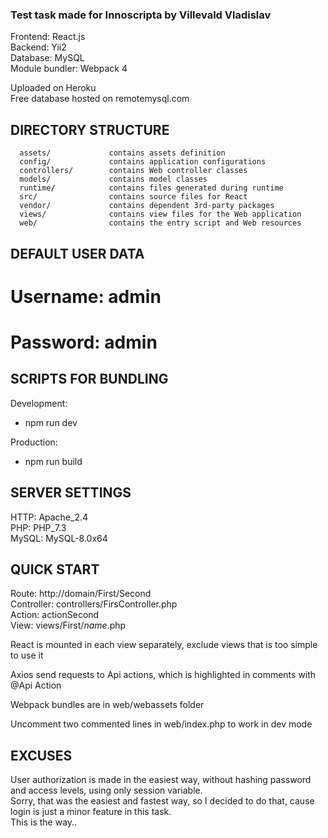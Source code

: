### Test task made for Innoscripta by Villevald Vladislav

Frontend: React.js  
Backend: Yii2  
Database: MySQL  
Module bundler: Webpack 4  

Uploaded on Heroku  
Free database hosted on remotemysql.com  

DIRECTORY STRUCTURE
-------------------

      assets/             contains assets definition
      config/             contains application configurations
      controllers/        contains Web controller classes
      models/             contains model classes
      runtime/            contains files generated during runtime
      src/                contains source files for React
      vendor/             contains dependent 3rd-party packages
      views/              contains view files for the Web application
      web/                contains the entry script and Web resources


DEFAULT USER DATA
-----------------
# Username: admin
# Password: admin


SCRIPTS FOR BUNDLING
-------------------------------

Development:
- npm run dev

Production: 
- npm run build


SERVER SETTINGS
---------------

HTTP: Apache_2.4  
PHP: PHP_7.3  
MySQL: MySQL-8.0x64  


QUICK START
-----------
Route: http://domain/First/Second  
Controller: controllers/FirsController.php  
Action: actionSecond  
View: views/First/*name*.php  

React is mounted in each view separately, exclude 
views that is too simple to use it  

Axios send requests to Api actions, which is highlighted
in comments with @Api Action

Webpack bundles are in web/webassets folder

Uncomment two commented lines in web/index.php to work in dev mode 


EXCUSES
-------

User authorization is made in the easiest way, without hashing password
and access levels, using only session variable.  
Sorry, that was the easiest and fastest way, so I decided to do that, cause 
login is just a minor feature in this task.  
This is the way..
